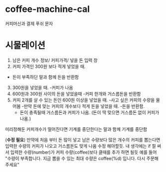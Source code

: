 # coffee-machine-cal
커피머신과 결제 푸쉬 문자
# 시물레이션
1. 남은 커피 개수 정보/ 커피가격/ 넣을 돈 입력 창
2. 커피 가격인 300원 보다 적게 넣었을 때.
- 돈이 부족하단 말과 함께 돈을 반환함
3. 300원을 넣었을 때.
-커피가 나옴
4. 600원과 300원 사이의 돈을 넣었을때
-커피 한개와 거스름돈을 반환함
5. 커피 2개를 살 수 있는 돈인 600원 이상을 넣었을 때.
-사고 싶은 커피의 수량을 물어봄
  -만약 돈에 맞는 커피의 개수보다 적게 돈을 넣었을 때.
    -돈을 반환함.
   - 돈이 충족될때 거스름돈과 커피가 나옴.
    (돈이 딱 맞으면 거스름돈 없이 커피가 나옴.)

미리정해둔 커피개수가 떨어진다면 
기계를 중단한다는 말과 함께 기계를 중단함

(**수정 필요**)
만약에 처음 부터 돈 많이 넣고 남은 수량보다 많은 개수의 커피를
뽑는다면 입력한 수량의 커피가 나오고 거스름돈도 맞게 나옴
수정 해야할듯.
내 생각에는 if 절 써서 입력한 수량(number)가 커피 수량(coffee)보다 클때를 추가 하면 될듯
예를 들어 "수량이 부족합니다. 지금 뽑을 수 있는 최대 수량은 coffee(%d) 입니다. 다시 주문해주세요"
